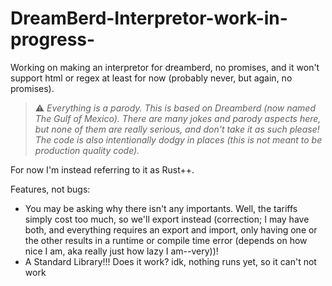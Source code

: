 # DreamBerd-Interpretor-work-in-progress-
Working on making an interpretor for dreamberd, no promises, and it won't support html or regex at least for now (probably never, but again, no promises).

> :warning: *Everything is a parody. This is based on Dreamberd (now named The Gulf of Mexico). There are many jokes and parody aspects here, but none of them are really serious, and don't take it as such please! The code is also intentionally dodgy in places (this is not meant to be production quality code).*

For now I'm instead referring to it as Rust++.

Features, not bugs:
 * You may be asking why there isn't any importants. Well, the tariffs simply cost too much, so we'll export instead (correction; I may have both, and everything requires an export and import, only having one or the other results in a runtime or compile time error (depends on how nice I am, aka really just how lazy I am--very))!
 * A Standard Library!!! Does it work? idk, nothing runs yet, so it can't not work
